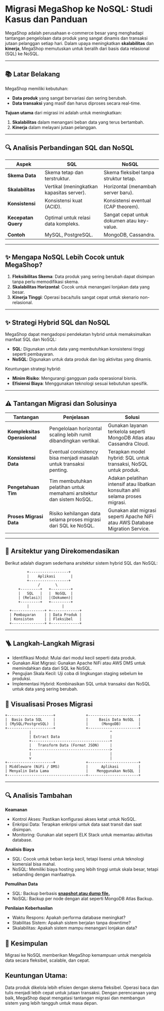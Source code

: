 # Migrasi MegaShop ke NoSQL: Studi Kasus dan Panduan

MegaShop adalah perusahaan e-commerce besar yang menghadapi tantangan pengelolaan data produk yang sangat dinamis dan transaksi jutaan pelanggan setiap hari. Dalam upaya meningkatkan **skalabilitas** dan **kinerja**, MegaShop memutuskan untuk beralih dari basis data relasional (SQL) ke NoSQL.

---

## 📚 Latar Belakang

MegaShop memiliki kebutuhan:
- **Data produk** yang sangat bervariasi dan sering berubah.
- **Data transaksi** yang masif dan harus diproses secara real-time.

**Tujuan utama** dari migrasi ini adalah untuk meningkatkan:
1. **Skalabilitas** dalam menangani beban data yang terus bertambah.
2. **Kinerja** dalam melayani jutaan pelanggan.

---

## 🔍 Analisis Perbandingan SQL dan NoSQL

| **Aspek**           | **SQL**                                       | **NoSQL**                                  |
|---------------------|-----------------------------------------------|--------------------------------------------|
| **Skema Data**      | Skema tetap dan terstruktur.                  | Skema fleksibel tanpa struktur tetap.      |
| **Skalabilitas**    | Vertikal (meningkatkan kapasitas server).     | Horizontal (menambah server baru).         |
| **Konsistensi**     | Konsistensi kuat (ACID).                      | Konsistensi eventual (CAP theorem).        |
| **Kecepatan Query** | Optimal untuk relasi data kompleks.           | Sangat cepat untuk dokumen atau key-value. |
| **Contoh**          | MySQL, PostgreSQL.                            | MongoDB, Cassandra.                        |

---

## ✨ Mengapa NoSQL Lebih Cocok untuk MegaShop?

1. **Fleksibilitas Skema**: Data produk yang sering berubah dapat disimpan tanpa perlu memodifikasi skema.
2. **Skalabilitas Horizontal**: Cocok untuk menangani lonjakan data yang besar.
3. **Kinerja Tinggi**: Operasi baca/tulis sangat cepat untuk skenario non-relasional.

---

## ✨ Strategi Hybrid SQL dan NoSQL

MegaShop dapat mengadopsi pendekatan hybrid untuk memaksimalkan manfaat SQL dan NoSQL:
- **SQL**: Digunakan untuk data yang membutuhkan konsistensi tinggi seperti pembayaran.
- **NoSQL**: Digunakan untuk data produk dan log aktivitas yang dinamis.

Keuntungan strategi hybrid:
- **Minim Risiko**: Mengurangi gangguan pada operasional bisnis.
- **Efisiensi Biaya**: Menggunakan teknologi sesuai kebutuhan spesifik.

---

## ⚠️ Tantangan Migrasi dan Solusinya

| **Tantangan**                   | **Penjelasan**                                                         | **Solusi**                                                                   |
|---------------------------------|------------------------------------------------------------------------|------------------------------------------------------------------------------|
| **Kompleksitas Operasional**    | Pengelolaan horizontal scaling lebih rumit dibandingkan vertikal.      | Gunakan layanan terkelola seperti MongoDB Atlas atau Cassandra Cloud.        |
| **Konsistensi Data**            | Eventual consistency bisa menjadi masalah untuk transaksi penting.     | Terapkan model hybrid: SQL untuk transaksi, NoSQL untuk produk.              |
| **Pengetahuan Tim**             | Tim membutuhkan pelatihan untuk memahami arsitektur dan sistem NoSQL.  | Adakan pelatihan intensif atau libatkan konsultan ahli selama proses migrasi.|
| **Proses Migrasi Data**         | Risiko kehilangan data selama proses migrasi dari SQL ke NoSQL.        | Gunakan alat migrasi seperti Apache NiFi atau AWS Database Migration Service.|

---

## 📐 Arsitektur yang Direkomendasikan

Berikut adalah diagram sederhana arsitektur sistem hybrid SQL dan NoSQL:

```plaintext
          +------------------+
          |    Aplikasi       |
          +------------------+
               /       \
      +---------+   +---------+
      |   SQL   |   |  NoSQL  |
      | (Relasi)|   |(Dokumen)|
      +---------+   +---------+
          |               |
  +---------------+ +-------------+
  | Pembayaran    | | Data Produk |
  | Konsisten     | | Fleksibel   |
  +---------------+ +-------------+

```

---

## 🪜 Langkah-Langkah Migrasi

- Identifikasi Modul: Mulai dari modul kecil seperti data produk.
- Gunakan Alat Migrasi: Gunakan Apache NiFi atau AWS DMS untuk memindahkan data dari SQL ke NoSQL.
- Pengujian Skala Kecil: Uji coba di lingkungan staging sebelum ke produksi.
- Implementasi Hybrid: Kombinasikan SQL untuk transaksi dan NoSQL untuk data yang sering berubah.

## 🎨 Visualisasi Proses Migrasi

```plaintext
+---------------------+              +-----------------------+
|  Basis Data SQL     |              |     Basis Data NoSQL  |
| (MySQL/PostgreSQL)  |              |      (MongoDB)        |
+---------------------+              +-----------------------+
           |                                    ^
           | Extract Data                       |
           +------------------------------------+
           |   Transform Data (Format JSON)     |
           +------------------------------------>
           |                                    |
           v                                    |
+---------------------+              +-----------------------+
| Middleware (NiFi / DMS)            |      Aplikasi         |
| Menyalin Data Lama                 |    Menggunakan NoSQL  |
+------------------------------------+-----------------------+

```

---

## 🔍 Analisis Tambahan

**Keamanan**
- Kontrol Akses: Pastikan konfigurasi akses ketat untuk NoSQL.
- Enkripsi Data: Terapkan enkripsi untuk data saat transit dan saat disimpan.
- Monitoring: Gunakan alat seperti ELK Stack untuk memantau aktivitas database.

**Analisis Biaya**
- SQL: Cocok untuk beban kerja kecil, tetapi lisensi untuk teknologi komersial bisa mahal.
- NoSQL: Memiliki biaya hosting yang lebih tinggi untuk skala besar, tetapi sebanding dengan manfaatnya.

**Pemulihan Data**
- SQL: Backup berbasis [**snapshot atau dump file.**](snapshot-vs-dump-file.md#snapshot-vs-dump)
- NoSQL: Backup per node dengan alat seperti MongoDB Atlas Backup.

**Penilaian Keberhasilan**
- Waktu Respons: Apakah performa database meningkat?
- Stabilitas Sistem: Apakah sistem berjalan tanpa downtime?
- Skalabilitas: Apakah sistem mampu menangani lonjakan data?


## 🏁 Kesimpulan

Migrasi ke NoSQL memberikan MegaShop kemampuan untuk mengelola data secara fleksibel, scalable, dan cepat.

## Keuntungan Utama:
Data produk dikelola lebih efisien dengan skema fleksibel.
Operasi baca dan tulis menjadi lebih cepat untuk jutaan transaksi.
Dengan perencanaan yang baik, MegaShop dapat mengatasi tantangan migrasi dan membangun sistem yang lebih tangguh untuk masa depan.
